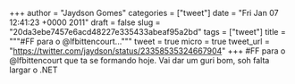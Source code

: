 
+++
author = "Jaydson Gomes"
categories = ["tweet"]
date = "Fri Jan 07 12:41:23 +0000 2011"
draft = false
slug = "20da3ebe7457e6acd48227e335433abeaf95a2bd"
tags = ["tweet"]
title = """#FF para o @lfbittencourt..."""
tweet = true
micro = true
tweet_url = "https://twitter.com/jaydson/status/23358535324667904"
+++
#FF para o @lfbittencourt que ta se formando hoje. Vai dar um guri bom, soh falta largar o .NET
